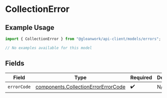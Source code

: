 # CollectionError

## Example Usage

```typescript
import { CollectionError } from "@gleanwork/api-client/models/errors";

// No examples available for this model
```

## Fields

| Field                                                                                      | Type                                                                                       | Required                                                                                   | Description                                                                                |
| ------------------------------------------------------------------------------------------ | ------------------------------------------------------------------------------------------ | ------------------------------------------------------------------------------------------ | ------------------------------------------------------------------------------------------ |
| `errorCode`                                                                                | [components.CollectionErrorErrorCode](../../models/components/collectionerrorerrorcode.md) | :heavy_check_mark:                                                                         | N/A                                                                                        |